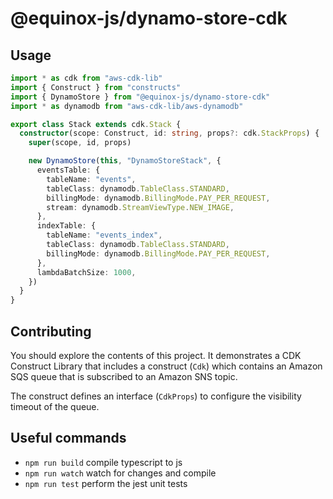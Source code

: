 # @equinox-js/dynamo-store-cdk 

## Usage

```ts
import * as cdk from "aws-cdk-lib"
import { Construct } from "constructs"
import { DynamoStore } from "@equinox-js/dynamo-store-cdk"
import * as dynamodb from "aws-cdk-lib/aws-dynamodb"

export class Stack extends cdk.Stack {
  constructor(scope: Construct, id: string, props?: cdk.StackProps) {
    super(scope, id, props)

    new DynamoStore(this, "DynamoStoreStack", {
      eventsTable: {
        tableName: "events",
        tableClass: dynamodb.TableClass.STANDARD,
        billingMode: dynamodb.BillingMode.PAY_PER_REQUEST,
        stream: dynamodb.StreamViewType.NEW_IMAGE,
      },
      indexTable: {
        tableName: "events_index",
        tableClass: dynamodb.TableClass.STANDARD,
        billingMode: dynamodb.BillingMode.PAY_PER_REQUEST,
      },
      lambdaBatchSize: 1000,
    })
  }
}
```

## Contributing

You should explore the contents of this project. It demonstrates a CDK Construct Library that includes a construct (`Cdk`)
which contains an Amazon SQS queue that is subscribed to an Amazon SNS topic.

The construct defines an interface (`CdkProps`) to configure the visibility timeout of the queue.

## Useful commands

* `npm run build`   compile typescript to js
* `npm run watch`   watch for changes and compile
* `npm run test`    perform the jest unit tests

